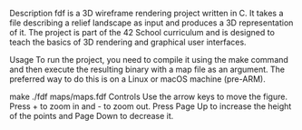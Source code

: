 Description
fdf is a 3D wireframe rendering project written in C. It takes a file describing a relief landscape as input and produces a 3D representation of it. The project is part of the 42 School curriculum and is designed to teach the basics of 3D rendering and graphical user interfaces.

Usage
To run the project, you need to compile it using the make command and then execute the resulting binary with a map file as an argument. The preferred way to do this is on a Linux or macOS machine (pre-ARM).


make
./fdf maps/maps.fdf
Controls
Use the arrow keys to move the figure.
Press + to zoom in and - to zoom out.
Press Page Up to increase the height of the points and Page Down to decrease it.
